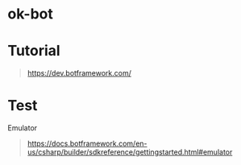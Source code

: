 # ok-bot

# Tutorial

> https://dev.botframework.com/


# Test
Emulator 

> https://docs.botframework.com/en-us/csharp/builder/sdkreference/gettingstarted.html#emulator
